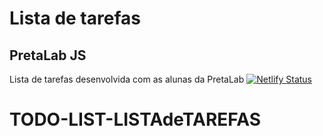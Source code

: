 # Lista de tarefas
## PretaLab JS
Lista de tarefas desenvolvida com as alunas da PretaLab
[![Netlify Status](https://api.netlify.com/api/v1/badges/07387c57-bb46-4951-8fd6-f2b6d13da74d/deploy-status)](https://app.netlify.com/sites/voluble-marshmallow-bba5b6/deploys)
# TODO-LIST-LISTAdeTAREFAS
